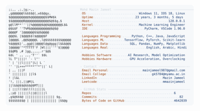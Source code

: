 <picture>
  <source srcset="https://raw.githubusercontent.com/mmazinjameel/mmazinjameel/main/dark_mode.svg?v=1739175196" media="(prefers-color-scheme: dark)">
  <img src="https://raw.githubusercontent.com/mmazinjameel/mmazinjameel/main/light_mode.svg?v=1739175196">
</picture>
